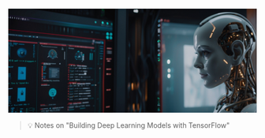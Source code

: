![Building Deep Learning Models with TensorFlow](https://github.com/gitrsi/cyberops.zone/blob/main/assets/img/Deep_Learning.jpg "Building Deep Learning Models with TensorFlow")

> :bulb: Notes on "Building Deep Learning Models with TensorFlow"


